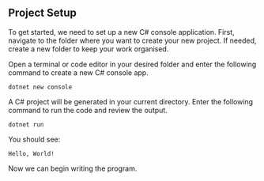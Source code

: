 ## Project Setup

To get started, we need to set up a new C# console application. First, navigate to the folder where you want to create your new project. If needed, create a new folder to keep your work organised.

Open a terminal or code editor in your desired folder and enter the following command to create a new C# console app.

```
dotnet new console
```

A C# project will be generated in your current directory. Enter the following command to run the code and review the output.

```
dotnet run
```

You should see:

```
Hello, World!
```

Now we can begin writing the program.
